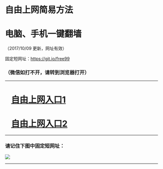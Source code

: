 ﻿# 自由上网简易方法

# 电脑、手机一键翻墙

（2017/10/09 更新，网址有效）

固定短网址：https://git.io/free99

### （微信如打不开，请转到浏览器打开）


***





# &nbsp;&nbsp; <a href="http://ft303615046.fwq-tz-1001.info/fwqtz01.html?t=100900120349 " target="_blank">自由上网入口1</a>
# &nbsp;&nbsp; <a href="http://ft1646112889.fwq-tz-1002.info/fwqtz02.html?t=10090018677 " target="_blank">自由上网入口2</a>
***

### 请记住下图中固定短网址：

<img src="https://s3-us-west-2.amazonaws.com/fwq-1001/yjfq-20170905okok.png" /> 


***

